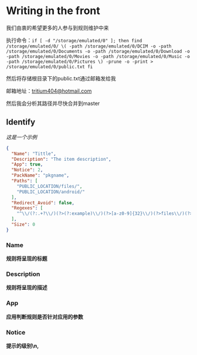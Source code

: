 # Writing in the front
我们由衷的希望更多的人参与到规则维护中来


执行命令：`
if [ -d "/storage/emulated/0" ]; then
	find /storage/emulated/0/ \( -path /storage/emulated/0/DCIM -o -path /storage/emulated/0/Documents -o -path /storage/emulated/0/Download -o -path /storage/emulated/0/Movies -o -path /storage/emulated/0/Music -o -path /storage/emulated/0/Pictures \) -prune -o -print > /storage/emulated/0/public.txt
fi
 `
 
 
然后将存储根目录下的public.txt通过邮箱发给我

邮箱地址：tritium404@hotmail.com

然后我会分析其路径并尽快合并到master
## Identify
*这是一个示例*

```json
{
  "Name": "Tittle",
  "Description": "The item description",
  "App": true,
  "Notice": 2,
  "PackName": "pkgname",
  "Paths": [
    "PUBLIC_LOCATION/files/",
    "PUBLIC_LOCATION/android/"
  ],
  "Redirect_Avoid": false,
  "Regexes": [
    "^\\/(?:.+?\\/)(?>(?:example)\\/)(?>[a-z0-9]{32}\\/)(?>files\\/)(?>.+)"
  ],
  "Size": 0
}
```

### Name
**规则将呈现的标题**

### Description
**规则将呈现的描述**

### App
**应用判断规则是否针对应用的参数**

### Notice
**提示的级别\n,**


